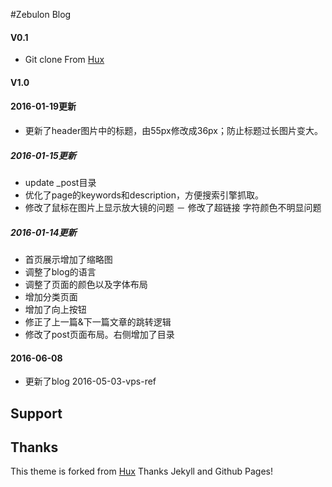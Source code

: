 #Zebulon Blog



#### V0.1

- Git clone From [Hux](https://github.com/Huxpro/huxpro.github.io.git) 

#### V1.0
#### 2016-01-19更新
- 更新了header图片中的标题，由55px修改成36px；防止标题过长图片变大。

##### 2016-01-15更新

- update _post目录
- 优化了page的keywords和description，方便搜索引擎抓取。
- 修改了鼠标在图片上显示放大镜的问题
－ 修改了超链接 字符颜色不明显问题


##### 2016-01-14更新

- 首页展示增加了缩略图
- 调整了blog的语言
- 调整了页面的颜色以及字体布局
- 增加分类页面
- 增加了向上按钮
- 修正了上一篇&下一篇文章的跳转逻辑
- 修改了post页面布局。右侧增加了目录

#### 2016-06-08

- 更新了blog 2016-05-03-vps-ref






## Support




## Thanks

This theme is forked from [Hux](https://github.com/Huxpro/huxpro.github.io.git)
Thanks Jekyll and Github Pages!
